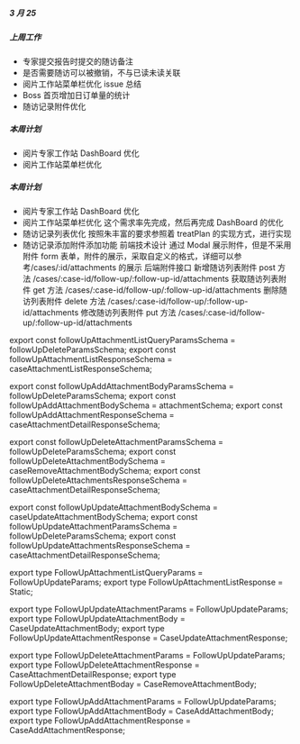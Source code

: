 ##### 3 月 25

##### 上周工作

- 专家提交报告时提交的随访备注
- 是否需要随访可以被撤销，不与已读未读关联
- 阅片工作站菜单栏优化 issue 总结
- Boss 首页增加日订单量的统计
- 随访记录附件优化

##### 本周计划

- 阅片专家工作站 DashBoard 优化
- 阅片工作站菜单栏优化

##### 本周计划

- 阅片专家工作站 DashBoard 优化
- 阅片工作站菜单栏优化
  这个需求率先完成，然后再完成 DashBoard 的优化
- 随访记录列表优化
  按照朱丰富的要求参照着 treatPlan 的实现方式，进行实现
- 随访记录添加附件添加功能
  前端技术设计
  通过 Modal 展示附件，但是不采用附件 form 表单，附件的展示，采取自定义的格式，详细可以参考/cases/:id/attachments 的展示
  后端附件接口
  新增随访列表附件 post 方法 /cases/:case-id/follow-up/:follow-up-id/attachments
  获取随访列表附件 get 方法 /cases/:case-id/follow-up/:follow-up-id/attachments
  删除随访列表附件 delete 方法 /cases/:case-id/follow-up/:follow-up-id/attachments
  修改随访列表附件 put 方法 /cases/:case-id/follow-up/:follow-up-id/attachments


export const followUpAttachmentListQueryParamsSchema = followUpDeleteParamsSchema;
export const followUpAttachmentListResponseSchema = caseAttachmentListResponseSchema;

export const followUpAddAttachmentBodyParamsSchema = followUpDeleteParamsSchema;
export const followUpAddAttachmentBodySchema = attachmentSchema;
export const followUpAddAttachmentResponseSchema = caseAttachmentDetailResponseSchema;

export const followUpDeleteAttachmentParamsSchema = followUpDeleteParamsSchema;
export const followUpDeleteAttachmentBodySchema = caseRemoveAttachmentBodySchema;
export const followUpDeleteAttachmentsResponseSchema = caseAttachmentDetailResponseSchema;

export const followUpUpdateAttachmentBodySchema = caseUpdateAttachmentBodySchema;
export const followUpUpdateAttachmentParamsSchema = followUpDeleteParamsSchema;
export const followUpUpdateAttachmentsResponseSchema = caseAttachmentDetailResponseSchema;




export type FollowUpAttachmentListQueryParams = FollowUpUpdateParams;
export type FollowUpAttachmentListResponse = Static<typeof followUpAttachmentListResponseSchema>;

export type FollowUpUpdateAttachmentParams = FollowUpUpdateParams;
export type FollowUpUpdateAttachmentBody = CaseUpdateAttachmentBody;
export type FollowUpUpdateAttachmentResponse = CaseUpdateAttachmentResponse;

export type FollowUpDeleteAttachmentParams = FollowUpUpdateParams;
export type FollowUpDeleteAttachmentResponse = CaseAttachmentDetailResponse;
export type FollowUpDeleteAttachmentBoday = CaseRemoveAttachmentBody;

export type FollowUpAddAttachmentParams = FollowUpUpdateParams;
export type FollowUpAddAttachmentBody = CaseAddAttachmentBody;
export type FollowUpAddAttachmentResponse = CaseAddAttachmentResponse;
